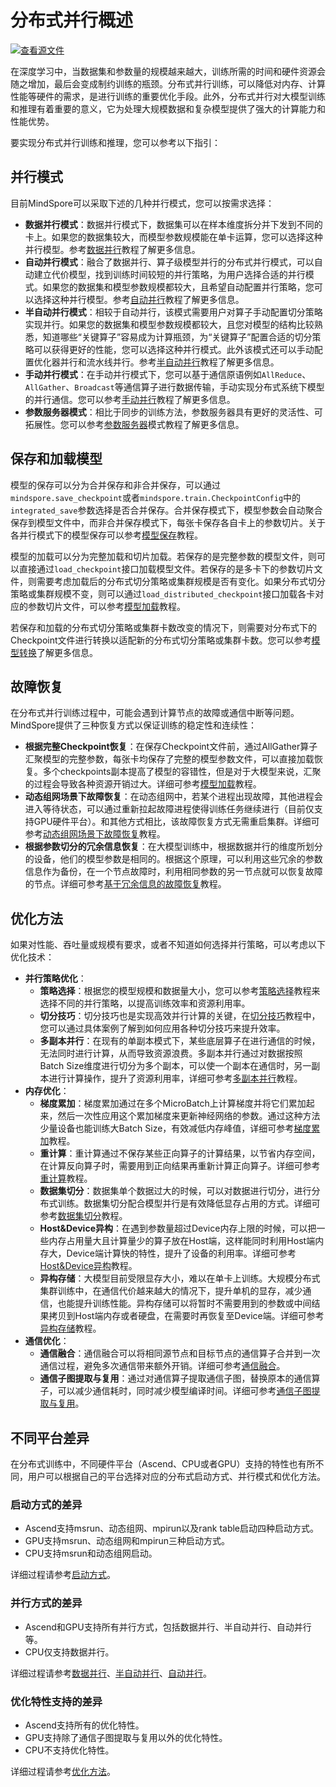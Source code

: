 # 分布式并行概述

[![查看源文件](https://mindspore-website.obs.cn-north-4.myhuaweicloud.com/website-images/master/resource/_static/logo_source.svg)](https://gitee.com/mindspore/docs/blob/master/docs/mindspore/source_zh_cn/model_train/parallel/overview.md)

在深度学习中，当数据集和参数量的规模越来越大，训练所需的时间和硬件资源会随之增加，最后会变成制约训练的瓶颈。分布式并行训练，可以降低对内存、计算性能等硬件的需求，是进行训练的重要优化手段。此外，分布式并行对大模型训练和推理有着重要的意义，它为处理大规模数据和复杂模型提供了强大的计算能力和性能优势。

要实现分布式并行训练和推理，您可以参考以下指引：

## 并行模式

目前MindSpore可以采取下述的几种并行模式，您可以按需求选择：

- **数据并行模式**：数据并行模式下，数据集可以在样本维度拆分并下发到不同的卡上。如果您的数据集较大，而模型参数规模能在单卡运算，您可以选择这种并行模型。参考[数据并行](https://www.mindspore.cn/docs/zh-CN/master/model_train/parallel/data_parallel.html)教程了解更多信息。
- **自动并行模式**：融合了数据并行、算子级模型并行的分布式并行模式，可以自动建立代价模型，找到训练时间较短的并行策略，为用户选择合适的并行模式。如果您的数据集和模型参数规模都较大，且希望自动配置并行策略，您可以选择这种并行模型。参考[自动并行](https://www.mindspore.cn/docs/zh-CN/master/model_train/parallel/auto_parallel.html)教程了解更多信息。
- **半自动并行模式**：相较于自动并行，该模式需要用户对算子手动配置切分策略实现并行。如果您的数据集和模型参数规模都较大，且您对模型的结构比较熟悉，知道哪些“关键算子”容易成为计算瓶颈，为“关键算子”配置合适的切分策略可以获得更好的性能，您可以选择这种并行模式。此外该模式还可以手动配置优化器并行和流水线并行。参考[半自动并行](https://www.mindspore.cn/docs/zh-CN/master/model_train/parallel/semi_auto_parallel.html)教程了解更多信息。
- **手动并行模式**：在手动并行模式下，您可以基于通信原语例如`AllReduce`、`AllGather`、`Broadcast`等通信算子进行数据传输，手动实现分布式系统下模型的并行通信。您可以参考[手动并行](https://www.mindspore.cn/docs/zh-CN/master/model_train/parallel/manual_parallel.html)教程了解更多信息。
- **参数服务器模式**：相比于同步的训练方法，参数服务器具有更好的灵活性、可拓展性。您可以参考[参数服务器](https://www.mindspore.cn/docs/zh-CN/master/model_train/parallel/parameter_server_training.html)模式教程了解更多信息。

## 保存和加载模型

模型的保存可以分为合并保存和非合并保存，可以通过`mindspore.save_checkpoint`或者`mindspore.train.CheckpointConfig`中的`integrated_save`参数选择是否合并保存。合并保存模式下，模型参数会自动聚合保存到模型文件中，而非合并保存模式下，每张卡保存各自卡上的参数切片。关于各并行模式下的模型保存可以参考[模型保存](https://www.mindspore.cn/docs/zh-CN/master/model_train/parallel/model_saving.html)教程。

模型的加载可以分为完整加载和切片加载。若保存的是完整参数的模型文件，则可以直接通过`load_checkpoint`接口加载模型文件。若保存的是多卡下的参数切片文件，则需要考虑加载后的分布式切分策略或集群规模是否有变化。如果分布式切分策略或集群规模不变，则可以通过`load_distributed_checkpoint`接口加载各卡对应的参数切片文件，可以参考[模型加载](https://www.mindspore.cn/docs/zh-CN/master/model_train/parallel/model_loading.html)教程。

若保存和加载的分布式切分策略或集群卡数改变的情况下，则需要对分布式下的Checkpoint文件进行转换以适配新的分布式切分策略或集群卡数。您可以参考[模型转换](https://www.mindspore.cn/docs/zh-CN/master/model_train/parallel/model_transformation.html)了解更多信息。

## 故障恢复

在分布式并行训练过程中，可能会遇到计算节点的故障或通信中断等问题。MindSpore提供了三种恢复方式以保证训练的稳定性和连续性：

- **根据完整Checkpoint恢复**：在保存Checkpoint文件前，通过AllGather算子汇聚模型的完整参数，每张卡均保存了完整的模型参数文件，可以直接加载恢复。多个checkpoints副本提高了模型的容错性，但是对于大模型来说，汇聚的过程会导致各种资源开销过大。详细可参考[模型加载](https://www.mindspore.cn/docs/zh-CN/master/model_train/parallel/model_loading.html)教程。
- **动态组网场景下故障恢复**：在动态组网中，若某个进程出现故障，其他进程会进入等待状态，可以通过重新拉起故障进程使得训练任务继续进行（目前仅支持GPU硬件平台）。和其他方式相比，该故障恢复方式无需重启集群。详细可参考[动态组网场景下故障恢复](https://www.mindspore.cn/docs/zh-CN/master/model_train/parallel/disaster_recover.html)教程。
- **根据参数切分的冗余信息恢复**：在大模型训练中，根据数据并行的维度所划分的设备，他们的模型参数是相同的。根据这个原理，可以利用这些冗余的参数信息作为备份，在一个节点故障时，利用相同参数的另一节点就可以恢复故障的节点。详细可参考[基于冗余信息的故障恢复](https://www.mindspore.cn/docs/zh-CN/master/model_train/parallel/fault_recover.html)教程。

## 优化方法

如果对性能、吞吐量或规模有要求，或者不知道如何选择并行策略，可以考虑以下优化技术：

- **并行策略优化**：
    - **策略选择**：根据您的模型规模和数据量大小，您可以参考[策略选择](https://www.mindspore.cn/docs/zh-CN/master/model_train/parallel/strategy_select.html)教程来选择不同的并行策略，以提高训练效率和资源利用率。
    - **切分技巧**：切分技巧也是实现高效并行计算的关键，在[切分技巧](https://www.mindspore.cn/docs/zh-CN/master/model_train/parallel/split_technique.html)教程中，您可以通过具体案例了解到如何应用各种切分技巧来提升效率。
    - **多副本并行**：在现有的单副本模式下，某些底层算子在进行通信的时候，无法同时进行计算，从而导致资源浪费。多副本并行通过对数据按照Batch Size维度进行切分为多个副本，可以使一个副本在通信时，另一副本进行计算操作，提升了资源利用率，详细可参考[多副本并行](https://www.mindspore.cn/docs/zh-CN/master/model_train/parallel/multiple_copy.html)教程。
- **内存优化**：
    - **梯度累加**：梯度累加通过在多个MicroBatch上计算梯度并将它们累加起来，然后一次性应用这个累加梯度来更新神经网络的参数。通过这种方法少量设备也能训练大Batch Size，有效减低内存峰值，详细可参考[梯度累加](https://www.mindspore.cn/docs/zh-CN/master/model_train/parallel/distributed_gradient_accumulation.html)教程。
    - **重计算**：重计算通过不保存某些正向算子的计算结果，以节省内存空间，在计算反向算子时，需要用到正向结果再重新计算正向算子。详细可参考[重计算](https://www.mindspore.cn/docs/zh-CN/master/model_train/parallel/recompute.html)教程。
    - **数据集切分**：数据集单个数据过大的时候，可以对数据进行切分，进行分布式训练。数据集切分配合模型并行是有效降低显存占用的方式。详细可参考[数据集切分](https://www.mindspore.cn/docs/zh-CN/master/model_train/parallel/dataset_slice.html)教程。
    - **Host&Device异构**：在遇到参数量超过Device内存上限的时候，可以把一些内存占用量大且计算量少的算子放在Host端，这样能同时利用Host端内存大，Device端计算快的特性，提升了设备的利用率。详细可参考[Host&Device异构](https://www.mindspore.cn/docs/zh-CN/master/model_train/parallel/host_device_training.html)教程。
    - **异构存储**：大模型目前受限显存大小，难以在单卡上训练。大规模分布式集群训练中，在通信代价越来越大的情况下，提升单机的显存，减少通信，也能提升训练性能。异构存储可以将暂时不需要用到的参数或中间结果拷贝到Host端内存或者硬盘，在需要时再恢复至Device端。详细可参考[异构存储](https://www.mindspore.cn/docs/zh-CN/master/model_train/parallel/memory_offload.html)教程。
- **通信优化**：
    - **通信融合**：通信融合可以将相同源节点和目标节点的通信算子合并到一次通信过程，避免多次通信带来额外开销。详细可参考[通信融合](https://www.mindspore.cn/docs/zh-CN/master/model_train/parallel/comm_fusion.html)。
    - **通信子图提取与复用**：通过对通信算子提取通信子图，替换原本的通信算子，可以减少通信耗时，同时减少模型编译时间。详细可参考[通信子图提取与复用](https://www.mindspore.cn/docs/zh-CN/master/model_train/parallel/comm_subgraph.html)。

## 不同平台差异

在分布式训练中，不同硬件平台（Ascend、CPU或者GPU）支持的特性也有所不同，用户可以根据自己的平台选择对应的分布式启动方式、并行模式和优化方法。

### 启动方式的差异

- Ascend支持msrun、动态组网、mpirun以及rank table启动四种启动方式。
- GPU支持msrun、动态组网和mpirun三种启动方式。
- CPU支持msrun和动态组网启动。

详细过程请参考[启动方式](https://www.mindspore.cn/docs/zh-CN/master/model_train/parallel/startup_method.html)。

### 并行方式的差异

- Ascend和GPU支持所有并行方式，包括数据并行、半自动并行、自动并行等。
- CPU仅支持数据并行。

详细过程请参考[数据并行](https://www.mindspore.cn/docs/zh-CN/master/model_train/parallel/data_parallel.html)、[半自动并行](https://www.mindspore.cn/docs/zh-CN/master/model_train/parallel/semi_auto_parallel.html)、[自动并行](https://www.mindspore.cn/docs/zh-CN/master/model_train/parallel/auto_parallel.html)。

### 优化特性支持的差异

- Ascend支持所有的优化特性。
- GPU支持除了通信子图提取与复用以外的优化特性。
- CPU不支持优化特性。

详细过程请参考[优化方法](https://www.mindspore.cn/docs/zh-CN/master/model_train/parallel/optimize_technique.html)。

